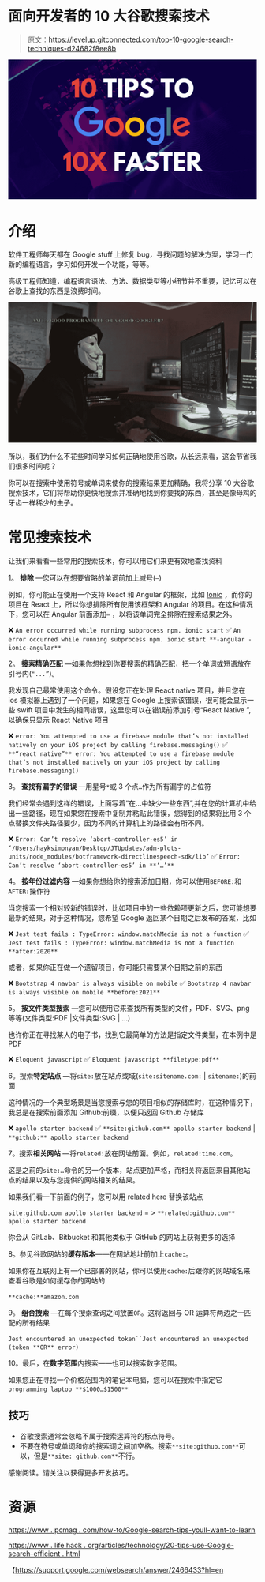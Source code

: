# 面向开发者的 10 大谷歌搜索技术

> 原文：<https://levelup.gitconnected.com/top-10-google-search-techniques-d24682f8ee8b>

![](img/8c146716e82facb7f1896dc379f962ba.png)

# 介绍

软件工程师每天都在 Google stuff 上修复 bug，寻找问题的解决方案，学习一门新的编程语言，学习如何开发一个功能，等等。

高级工程师知道，编程语言语法、方法、数据类型等小细节并不重要，记忆可以在谷歌上查找的东西是浪费时间。

![](img/07f1db6c002c393751abd01a21c93053.png)

所以，我们为什么不花些时间学习如何正确地使用谷歌，从长远来看，这会节省我们很多时间呢？

你可以在搜索中使用符号或单词来使你的搜索结果更加精确，我将分享 10 大谷歌搜索技术，它们将帮助你更快地搜索并准确地找到你要找的东西，甚至是像母鸡的牙齿一样稀少的虫子。

# 常见搜索技术

让我们来看看一些常用的搜索技术，你可以用它们来更有效地查找资料

1。 **排除** —您可以在想要省略的单词前加上减号(`—`)

例如，你可能正在使用一个支持 React 和 Angular 的框架，比如 [Ionic](https://ionicframework.com/) ，而你的项目在 React 上，所以你想排除所有使用该框架和 Angular 的项目。在这种情况下，您可以在 Angular 前面添加`—` ，以将该单词完全排除在搜索结果之外。

❌ `An error occurred while running subprocess npm. ionic start` ✅ `An error occurred while running subprocess npm. ionic start **-angular -ionic-angular**`

2。 **搜索精确匹配** —如果你想找到你要搜索的精确匹配，把一个单词或短语放在引号内(`"...”`)。

我发现自己最常使用这个命令。假设您正在处理 React native 项目，并且您在 ios 模拟器上遇到了一个问题，如果您在 Google 上搜索该错误，很可能会显示一些 swift 项目中发生的相同错误，这里您可以在错误前添加引号“React Native ”,以确保只显示 React Native 项目

❌ `error: You attempted to use a firebase module that’s not installed natively on your iOS project by calling firebase.messaging()`
✅ `**“react native”** error: You attempted to use a firebase module that’s not installed natively on your iOS project by calling firebase.messaging()`

3。 **查找有漏字的错误** —用星号`*`或 3 个点`…`作为所有漏字的占位符

我们经常会遇到这样的错误，上面写着“在…中缺少一些东西”,并在您的计算机中给出一些路径，现在如果您在搜索中复制并粘贴此错误，您得到的结果将比用 3 个点替换文件夹路径要少，因为不同的计算机上的路径会有所不同。

❌ `Error: Can’t resolve ‘abort-controller-es5’ in ‘/Users/hayksimonyan/Desktop/JTUpdates/adm-plots-units/node_modules/botframework-directlinespeech-sdk/lib’`
✅ `Error: Can’t resolve ‘abort-controller-es5’ in **‘…’**`

4。 **按年份过滤内容** —如果你想给你的搜索添加日期，你可以使用`BEFORE:`和`AFTER:`操作符

当您搜索一个相对较新的错误时，比如项目中的一些依赖项更新之后，您可能想要最新的结果，对于这种情况，您希望 Google 返回某个日期之后发布的答案，比如

❌ `Jest test fails : TypeError: window.matchMedia is not a function` ✅ `Jest test fails : TypeError: window.matchMedia is not a function **after:2020**`

或者，如果你正在做一个遗留项目，你可能只需要某个日期之前的东西

❌ `Bootstrap 4 navbar is always visible on mobile` ✅ `Bootstrap 4 navbar is always visible on mobile **before:2021**`

5。 **按文件类型搜索** —您可以使用它来查找所有类型的文件，PDF、SVG、png 等等(文件类型:PDF |文件类型:SVG | …)

也许你正在寻找某人的电子书，找到它最简单的方法是指定文件类型，在本例中是 PDF

❌ `Eloquent javascript` ✅ `Eloquent javascript **filetype:pdf**`

6。搜索**特定站点** —将`site:`放在站点或域(`site:sitename.com:` | `sitename:`)的前面

这种情况的一个典型场景是当您搜索与您的项目相似的存储库时，在这种情况下，我总是在搜索前面添加 Github:前缀，以便只返回 Github 存储库

❌ `apollo starter backend` ✅ `**site:github.com** apollo starter backend` | `**github:** apollo starter backend`

7。搜索**相关网站** —将`related:`放在网址前面。例如，`related:time.com`。

这是之前的`site:…`命令的另一个版本，站点更加严格，而相关将返回来自其他站点的结果以及与您提供的网站相关的结果。

如果我们看一下前面的例子，您可以用 related here 替换该站点

`site:github.com apollo starter backend` = > `**related:github.com** apollo starter backend`

你会从 GitLab、Bitbucket 和其他类似于 GitHub 的网站上获得更多的选择

8。参见谷歌网站的**缓存版本**——在网站地址前加上`cache:`。

如果你在互联网上有一个已部署的网站，你可以使用`cache:`后跟你的网站域名来查看谷歌是如何缓存你的网站的

`**cache:**amazon.com`

9。 **组合搜索** —在每个搜索查询之间放置`OR`。这将返回与 OR 运算符两边之一匹配的所有结果

`Jest encountered an unexpected token``Jest encountered an unexpected (token **OR** error)`

10。最后，在**数字范围**内搜索——也可以搜索数字范围。

如果您正在寻找一个价格范围内的笔记本电脑，您可以在搜索中指定它`programming laptop **$1000…$1500**`

## 技巧

*   谷歌搜索通常会忽略不属于搜索运算符的标点符号。
*   不要在符号或单词和你的搜索词之间加空格。搜索`**site:github.com**`可以，但是`**site: github.com**`不行。

感谢阅读。请关注以获得更多开发技巧。

# 资源

[https://www . pcmag . com/how-to/Google-search-tips-youll-want-to-learn](https://www.pcmag.com/how-to/google-search-tips-youll-want-to-learn)

[https://www . life hack . org/articles/technology/20-tips-use-Google-search-efficient . html](https://www.lifehack.org/articles/technology/20-tips-use-google-search-efficiently.html)

【https://support.google.com/websearch/answer/2466433?hl=en 